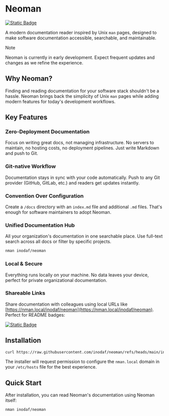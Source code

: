 # Neoman

[![Static Badge](https://img.shields.io/badge/Docs-%24_nman_inodaf%2Fneoman-black)](https://nman.local/inodaf/neoman)

A modern documentation reader inspired by Unix `man` pages, designed to make software documentation accessible, searchable, and maintainable.

> [!NOTE]
> Neoman is currently in early development. Expect frequent updates and changes as we refine the experience.

## Why Neoman?

Finding and reading documentation for your software stack shouldn't be a hassle. Neoman brings back the simplicity of Unix `man` pages while adding modern features for today's development workflows.

## Key Features

### Zero-Deployment Documentation

Focus on writing great docs, not managing infrastructure. No servers to maintain, no hosting costs, no deployment pipelines. Just write Markdown and push to Git.

### Git-native Workflow

Documentation stays in sync with your code automatically. Push to any Git provider (GitHub, GitLab, etc.) and readers get updates instantly.

### Convention Over Configuration

Create a `/docs` directory with an `index.md` file and additional `.md` files. That's enough for software maintainers to adopt Neoman.

### Unified Documentation Hub

All your organization's documentation in one searchable place. Use full-text search across all docs or filter by specific projects.

```sh
nman inodaf/neoman
```

### Local & Secure

Everything runs locally on your machine. No data leaves your device, perfect for private organizational documentation.

### Shareable Links

Share documentation with colleagues using local URLs like [https://nman.local/inodaf/neoman](https://nman.local/inodaf/neoman). Perfect for README badges:

[![Static Badge](https://img.shields.io/badge/Read_Docs-%24_nman_inodaf%2Fneoman-black)](https://nman.local/inodaf/neoman)

## Installation

```sh
curl https://raw.githubusercontent.com/inodaf/neoman/refs/heads/main/install.sh | bash
```

The installer will request permission to configure the `nman.local` domain in your `/etc/hosts` file for the best experience.

## Quick Start

After installation, you can read Neoman's documentation using Neoman itself:

```sh
nman inodaf/neoman
```
